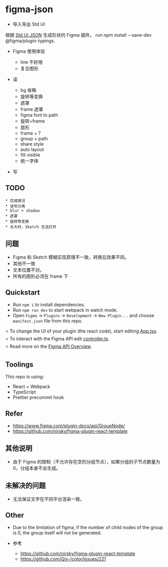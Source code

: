 # figma-json

* 导入导出 Std UI

根据 [Std UI JSON](https://github.com/yunser/json-ui) 生成形状的 Figma 插件。
run npm install --save-dev @figma/plugin-typings.


* Figma 使用体验
  * line 不好用
  * 复合图形

* 读
  * bg 省略
  * 旋转等变换
  * 遮罩
  * frame 遮罩
  * figma font to path
  * 旋转+frame
  * 扇形
  * frame + ?
  * group + path
  * share style
  * auto layout
  * fill visible
  * 统一字体
* 写

## TODO
    * 完成情况
    * 读写分离
    * blur + shadow
    * 遮罩
    * 旋转等变换
    * 太大时，Sketch 无法打开

## 问题

* Figma 和 Sketch 模糊实现原理不一致，转换后效果不同。
* 其他不一致
* 文本位置不对。
* 所有的图形必须在 frame 下


## Quickstart
* Run `npm i` to install dependencies.
* Run `npm run dev` to start webpack in watch mode.
* Open `Figma` -> `Plugins` -> `Development` -> `New Plugin...` and choose `manifest.json` file from this repo.

⭐ To change the UI of your plugin (the react code), start editing [App.tsx](./src/app/components/App.tsx).  
⭐ To interact with the Figma API edit [controller.ts](./src/plugin/controller.ts).  
⭐ Read more on the [Figma API Overview](https://www.figma.com/plugin-docs/api/api-overview/).

## Toolings
This repo is using:
* React + Webpack
* TypeScript
* Prettier precommit hook

## Refer

* https://www.figma.com/plugin-docs/api/GroupNode/
* https://github.com/nirsky/figma-plugin-react-template

## 其他说明

* 由于 Figma 的限制（不允许存在空的分组节点），如果分组的子节点数量为 0，分组本身不会生成。


## 未解决的问题

* 无法保证文字在不同平台渲染一致。


## Other

* Due to the limitation of figma, if the number of child nodes of the group is 0, the group itself will not be generated.

* 参考
  * https://github.com/nirsky/figma-plugin-react-template
  * https://github.com/Qix-/color/issues/221